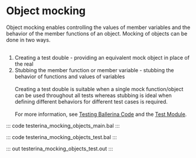 # Object mocking

Object mocking enables controlling the values of member variables and the behavior of
the member functions of an object. Mocking of objects can be done in two ways. <br/><br/>
1. Creating a test double - providing an equivalent mock object in place of the real<br/>
2. Stubbing the member function or member variable - stubbing the behavior of functions
and values of variables<br/><br/>
Creating a test double is suitable when a single mock function/object can be used
throughout all tests whereas stubbing is ideal when defining different behaviors for
different test cases is required.<br/><br/>
For more information, see [Testing Ballerina Code](https://ballerina.io/learn/testing-ballerina-code/testing-quick-start/)
and the [Test Module](https://lib.ballerina.io/ballerina/test/latest/).

::: code testerina_mocking_objects_main.bal :::

::: code testerina_mocking_objects_test.bal :::

::: out testerina_mocking_objects_test.out :::